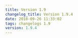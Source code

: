 ```yaml
---
title: Version 1.9
changelog_title: Version 1.9.4
date: 2018-09-26 11:33:02 
tags: changelogs 1.9
version: 1.9.4
---
```

<script src="https://gist.github.com/spinnaker-release/f206117b252a6d6b2d1f67a69bce8141.js"/>